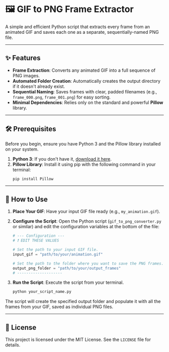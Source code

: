 # 🖼️ GIF to PNG Frame Extractor

A simple and efficient Python script that extracts every frame from an animated GIF and saves each one as a separate, sequentially-named PNG file.

---

## ✨ Features

-   **Frame Extraction**: Converts any animated GIF into a full sequence of PNG images.
-   **Automated Folder Creation**: Automatically creates the output directory if it doesn't already exist.
-   **Sequential Naming**: Saves frames with clear, padded filenames (e.g., `frame_000.png`, `frame_001.png`) for easy sorting.
-   **Minimal Dependencies**: Relies only on the standard and powerful **Pillow** library.

---

## 🛠️ Prerequisites

Before you begin, ensure you have Python 3 and the Pillow library installed on your system.

1.  **Python 3**: If you don't have it, [download it here](https://www.python.org/downloads/).
2.  **Pillow Library**: Install it using pip with the following command in your terminal:
    ```bash
    pip install Pillow
    ```

---

## 🚀 How to Use

1.  **Place Your GIF**: Have your input GIF file ready (e.g., `my_animation.gif`).

2.  **Configure the Script**: Open the Python script (`gif_to_png_converter.py` or similar) and edit the configuration variables at the bottom of the file:

    ```python
    # --- Configuration ---
    # ❗️ EDIT THESE VALUES

    # Set the path to your input GIF file.
    input_gif = "path/to/your/animation.gif"

    # Set the path to the folder where you want to save the PNG frames.
    output_png_folder = "path/to/your/output_frames"
    # --------------------
    ```

3.  **Run the Script**: Execute the script from your terminal.
    ```bash
    python your_script_name.py
    ```

The script will create the specified output folder and populate it with all the frames from your GIF, saved as individual PNG files.

---

## 📄 License

This project is licensed under the MIT License. See the `LICENSE` file for details.
